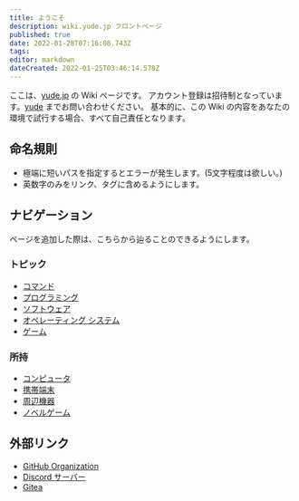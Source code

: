 ```yaml
---
title: ようこそ
description: wiki.yude.jp フロントページ
published: true
date: 2022-01-28T07:16:08.743Z
tags: 
editor: markdown
dateCreated: 2022-01-25T03:46:14.578Z
---
```


ここは、[yude.jp](https://yude.jp) の Wiki ページです。
アカウント登録は招待制となっています。[yude](https://yude.jp/profile) までお問い合わせください。
基本的に、この Wiki の内容をあなたの環境で試行する場合、すべて自己責任となります。

## 命名規則
* 極端に短いパスを指定するとエラーが発生します。(5文字程度は欲しい。)
* 英数字のみをリンク、タグに含めるようにします。

## ナビゲーション
ページを追加した際は、こちらから辿ることのできるようにします。
### トピック
* [コマンド](/commands)
* [プログラミング](/programming)
* [ソフトウェア](/software)
* [オペレーティング システム](/operating-system)
* [ゲーム](/games)
### 所持
* [コンピュータ](/inventory/hosts)
* [携帯端末](/inventory/mobile)
* [周辺機器](/inventory/peripheral)
* [ノベルゲーム](/inventory/visual-novel)

## 外部リンク
* [GitHub Organization](https://github.com/yudejp)
* [Discord サーバー](https://discord.gg/X6srY7X)
* [Gitea](https://git.yude.jp/)